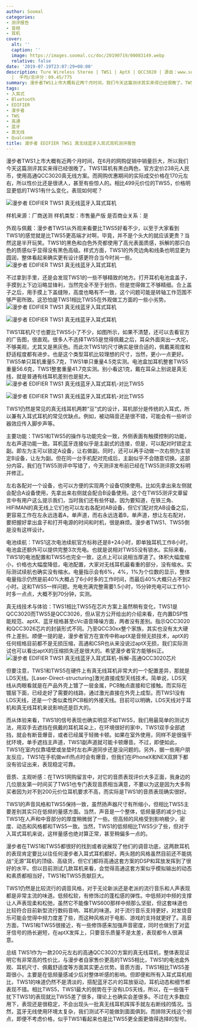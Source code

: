 ```yaml
---
author: Soomal
categories:
- 测评报告
- 音频
- 耳机
cover:
  alt: ''
  caption: ''
  image: https://images.soomal.cc/doc/20190719/00083149.webp
  relative: false
date: '2019-07-19T23:07:29+08:00'
description: Ture Wireless Stereo | TWS1 | AptX | QCC3020 | 源自：www.soomal.com | 版权：原创
  |  平均/总评分：09.45/775
summary: 漫步者TWS1上市大概有近两个月时间，我们今天这篇测评其实来得已经很晚了。TWS1耳机有黑白两色，定价238元，仍然是高通QCC3020的真无线方案，性价比是不是很诱人？那它和TWS5比差别在哪里呢？
tags:
- 入耳式
- Bluetooth
- EDIFIER
- 漫步者
- TWS
- 高通
- 蓝牙
- 真无线
- Qualcomm
title: 漫步者 EDIFIER TWS1 真无线蓝牙入耳式耳机测评报告
---
```


漫步者TWS1上市大概有近两个月时间，在6月的网购促销中销量巨大，所以我们今天这篇测评其实来得已经很晚了。TWS1耳机有黑白两色，官方定价238元人民币，使用高通QCC3020真无线方案。而网购优惠期间的实际成交价格在170元左右，所以性价比还是很诱人，甚至有些惊人的。相比499元价位的TWS5，价格明显更低的TWS1有什么变化，表现如何呢？


![漫步者 EDIFIER TWS1 真无线蓝牙入耳式耳机](https://images.soomal.cc/doc/20190702/00082714.webp)





样机来源：厂商送测
样机类型：市售量产版
是否商业关系：是

外观与佩戴：漫步者TWS1从外观来看要比TWS5好看不少，以至于大家看到TWS1的感觉就是比TWS5更高端才对啊，毕竟，并不是个头大的就应该更贵？当然这是半开玩笑。TWS1的黑色和白色外壳都使用了高光表面质感，拆解的那只白色的质感似乎显得没有黑色高级。样式方面，TWS1的外壳边角和线条也明显更为圆润，整体看起来确实更有设计感更符合当今时尚一些。
![漫步者 EDIFIER TWS1 真无线蓝牙入耳式耳机](https://images.soomal.cc/doc/20190702/00082720.webp)




不过拿到手里，还是会发现TWS1的一些不够精致的地方。打开耳机电池盒盖子，手摸到上下边沿略显锋利，当然完全不至于划伤，但是觉得做工不够精细。合上盖子之后，用手摸上下盖缝隙，高度也略有不一致，这个问题可能是转轴工作范围不够严密所致。这恐怕是TWS1相比TWS5在外观做工方面的一些小劣势。
![漫步者 EDIFIER TWS1 真无线蓝牙入耳式耳机](https://images.soomal.cc/doc/20190702/00082716_01.webp)




![漫步者 EDIFIER TWS1 真无线蓝牙入耳式耳机](https://images.soomal.cc/doc/20190702/00082721_01.webp)




TWS1耳机尺寸也要比TWS5小了不少，如图所示，如果不清楚，还可以去看官方的广告图，很直观。很多人不选择TWS5是觉得佩戴之后，耳朵外面突出一大坨，不够美观，尤其又是黑灰色。而此次TWS1的尺寸确实是很合适的，佩戴美观度和舒适程度都有进步。也是这个类型耳机比较理想的尺寸，当然，更小一点更好。TWS5单只耳机重量5.7克，TWS1单只重量4.5克实测。电池盒加耳机整套TWS5重量56.6克，TWS1整套重量41.7克实测。别小看这1克，戴在耳朵上别说是真无线，就是普通有线耳机差别也是挺大。
![漫步者 EDIFIER TWS1 真无线蓝牙入耳式耳机-对比TWS5](https://images.soomal.cc/doc/20190702/00082722_01.webp)




![漫步者 EDIFIER TWS1 真无线蓝牙入耳式耳机-对比TWS5](https://images.soomal.cc/doc/20190702/00082723_01.webp)




TWS1仍然是常见的真无线耳机两颗“豆”式的设计，耳机部分是传统的入耳式，所以兼有入耳式耳机的常见优缺点。例如，被动隔音还是很不错，可能会有一些听诊器效应传入脚步声等。

主要功能：TWS1和TWS5的操作与功能完全一致，外侧表面有触摸控制的功能，左右声道功能一致。耳机蓝牙连接似乎是主副式的连接，但是，可以配对时锁定主副。即左为主可以锁定A设备，让右做副。同时，还可以再手动做一次右侧为主锁定B设备，让左为副。但在同一台手机配对完成后，主副似乎不会随意切换。这部分内容，我们在TWS5测评中写错了，今天测评发布前已经在TWS5测评原文标明并修正。

左右各配对一个设备，也可以方便的实现两个设备切换使用。比如先拿出来左侧就会配合A设备使用，先拿出来右侧就会配合B设备使用。这个在TWS5测评文章留言中有用户这么提示我们，当时我们还有些怀疑。因为要知道，在铁三角、HIFIMAN的真无线上它们也可以左右各配对AB设备，但它们配对完AB设备之后，更容易工作在左永远连着A，单声道，而右永远连着B，单声道，想让左右配对，要把握好拿出盒子和打开电源的时间和时机，很是麻烦。漫步者TWS1、TWS5倒是没有这样设计。

电池续航：TWS1这次电池续航官方标称还是8+24小时，即单独耳机工作8小时，电池盒还额外可以提供完整3次充电。也就是说相对TWS5没有锁水。实际来看，TWS1的电池配置和TWS5也完全一致，这点上可以说相当厚道了。体积大幅度缩小，价格也大幅度降低，电池配置，大家对无线耳机最看重的部分，没有缩水。实际测试续航也确实没有缩水。电量指示会有6%，4%，1%为个位数的显示，整体电量指示仍然是前40%大概占了6小时多的工作时间，而最后40%大概只占不到2小时。这和TWS5一样问题。充电充满完整需要1.5小时，15分钟充电可以工作1小时多一点点，大概不到70分钟，实测。

真无线技术与体验：TWS1相比TWS5在芯片方案上虽然稍有变化，TWS1是QCC3020而TWS5是QCC3026，但从官方公开给出的介绍来看，在内置DSP性能规范、aptX、蓝牙规格甚至cVc语音降噪方面，两者没有差别。指示QCC3020和QCC3026芯片的封装形式不同。乃至QCC30xx整个家族，其实也没有太大硬件上差别。顺便一提的是，漫步者官方在宣传中称aptX是音频无损技术，aptX的任何规格目前都不是无损压缩，高通和CSR也从来没说过aptX无损，我们实际测试也可以看出aptX的压缩损失还是很大的。希望漫步者官方能够纠正。
![漫步者 EDIFIER TWS1 真无线蓝牙入耳式耳机-拆解-高通QCC3020芯片](https://images.soomal.cc/doc/20190702/00082731.webp)




但要注意，TWS1和TWS5在硬件上有真无线耳机非常大的一个配置差异，那就是LDS天线。[Laser-Direct-structuring]激光直接成型天线技术。简单说，LDS天线从肉眼看就是在产品外壳上镀了一层金属，PCB触点直接和它接触。而实际在镀层下面，已经走好了需要的线路，通过激光直接在外壳上成型。而TWS1没有LDS天线，还是一个类似柔性PCB板的外接天线。目前可以明确，LDS天线对于耳机和真无线耳机来说影响还是巨大的。

而从体验来看，TWS1的信号表现也确实明显不如TWS5，我们用最简单的测试方法，用双手去遮挡在佩戴的耳机耳朵上，在环境很好的家中，TWS1双手全部遮挡，就会有断音爆音，或者已经属于轻微卡顿。如果在室外使用，同样不是很强干扰环境，单手遮挡主声道，TWS1副声道就可能卡顿爆音。不过，即便如此，TWS1在室内仅靠墙壁或坐垫时左右声道同步还是没问题的。另外，据一些用户朋友反应，TWS1在手机做wifi热点时会有爆音，但我们在iPhoneX和NEX双屏下都没有验证出来，表现稳定可靠。

音质、主观听感：在TWS1网购留言中，对它的音质表现评价大多正面，我身边的几位朋友第一时间买了TWS1也专门表现音质相当满意，不要以为这是因为大多购买者因为对不到200元价位耳机要求不高，而实际是TWS1的音质表现确实很好。

TWS1的声音风格和TWS5保持一致，虽然扬声器尺寸有所缩小，但相比TWS5主要差别其实只在低频的量感方面。当然，声音是一个整体，低频量感的减少也让TWS1在人声和中音部分的厚度稍微弱了一些。但高频的风格受到影响极少，密度、动态和风格都和TWS5一致。当然，TWS1的低频相比TWS5少了些，但对于入耳式耳机来说，这样量感也绝对算正常，甚至稍偏多一点的。

漫步者在TWS1和TWS5都很好的找到或者说展现了他们的调音功底，这两款耳机的表现肯定要比以往任何漫步者入耳式耳机都好。两头翘的风格虽然目前还不能挑战“无源”耳机的顶级、高级货，但它们都将高通这套方案的DSP和耳放发挥到了很好的水平。但以目前测试几款耳机来看，会觉得高通这套方案似乎模拟输出的动态和素质都相当好，TWS1和TWS5贡献巨大。

TWS1仍然是比较流行的调音风格，对于无论新派还是老派的流行音乐和人声表现都是非常主流的味道。低频松软，有修饰过的蓬松感的弹性。中低频对中频的支撑让人声表现柔和松弛，虽然它不能像TWS600那样中频那么坚挺，但这套味道也比较符合目前新型流行数码音响、耳机的味道。对于流行音乐支持更好，对发烧音乐可能会觉得中频力度差了些，而这种风格对于电影、游戏的支持就更好了。高音方面，TWS1和TWS5很接近，有一些修饰感来加强声音密度，同时也做到了对蓝牙信号的扬长避短，在aptX发挥上，只要音乐质量不是太差，表现都令人很满意。

总结
TWS1作为一款200元左右的高通QCC3020方案的真无线耳机，整体表现证明它有非常高的性价比，与漫步者自家售价更高的TWS5相比，TWS1的电池盒外观、耳机尺寸、佩戴舒适度等方面其实更占优势。音质方面，TWS1相比TWS5差距很小，主要是在低频量感减少后对整体听感的影响。但即便和所有入耳式耳机相比，TWS1的味道仍然不是清淡的，搭配蓝牙芯片的耳放驱动，耳机动态和细节都表现不错。相比TWS5，TWS1最大的弱势在于没有LDS天线，所以，在一些强干扰下TWS1的表现就比TWS5差了很多，理论上也确实会差很多。不过在大多数应用下，表现还是很稳定，不会出现头一批真无线耳机挥挥手就左右断线的情况。当然，蓝牙无线使用环境太复杂，我们测试不可能做到面面俱到。而排除天线这个弱点，即便不考虑价格，似乎TWS1看起来也是比TWS5更全面更值得选择的型号。